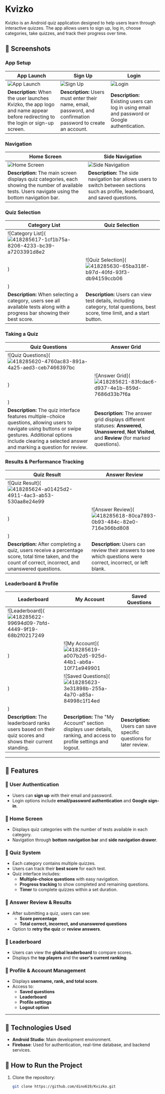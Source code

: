 # Kvizko

Kvizko is an Android quiz application designed to help users learn through interactive quizzes. The app allows users to sign up, log in, choose categories, take quizzes, and track their progress over time.

## 📱 Screenshots

### **App Setup**
| App Launch | Sign Up | Login |
|------------|--------|-------|
| ![App Launch](https://github.com/user-attachments/assets/154fbf03-d139-4c35-a926-609d61ebe0be) | ![Sign Up](https://github.com/user-attachments/assets/29931f0e-baf1-4422-9fb1-264af171f32c) | ![Login](https://github.com/user-attachments/assets/186d0797-4a8e-4b81-83ab-011c9062d96a) |
| **Description:** When the user launches Kvizko, the app logo and name appear before redirecting to the login or sign-up screen. | **Description:** Users must enter their name, email, password, and confirmation password to create an account. | **Description:** Existing users can log in using email and password or Google authentication. |

### **Navigation**
| Home Screen | Side Navigation |
|------------|--------------|
| ![Home Screen](https://github.com/user-attachments/assets/54fe373a-9aa5-4dae-bafd-a393adfdf9c3) | ![Side Navigation](https://github.com/user-attachments/assets/024c4db8-2a6e-4f47-9c36-f0393dc24348) |
| **Description:** The main screen displays quiz categories, each showing the number of available tests. Users navigate using the bottom navigation bar. | **Description:** The side navigation bar allows users to switch between sections such as profile, leaderboard, and saved questions. |

### **Quiz Selection**
| Category List | Quiz Selection |
|--------------|--------------|
| ![Category List](![418285617-1cf1b75a-8206-4233-bc39-a7203391d8e2](https://github.com/user-attachments/assets/53bcd343-a333-4055-b5bf-490c5d4d2388)
) | ![Quiz Selection](![418285630-65ba318f-b97d-40fd-93f3-db94159ccb06](https://github.com/user-attachments/assets/91f95269-7aff-422e-a799-d3b86d5ed3f4)
) |
| **Description:** When selecting a category, users see all available tests along with a progress bar showing their best score. | **Description:** Users can view test details, including category, total questions, best score, time limit, and a start button. |

### **Taking a Quiz**
| Quiz Questions | Answer Grid |
|---------------|-------------|
| ![Quiz Questions](![418285620-4760ac83-891a-4a25-aed3-ceb7466397bc](https://github.com/user-attachments/assets/3c519886-e3f0-4e94-aac3-7dec5bb5f69a)
) | ![Answer Grid](![418285621-83fcdac6-d937-4e1b-859d-7686d33b7f6a](https://github.com/user-attachments/assets/30ba6a67-ab80-4c87-8546-297b62702b75)
) |
| **Description:** The quiz interface features multiple-choice questions, allowing users to navigate using buttons or swipe gestures. Additional options include clearing a selected answer and marking a question for review. | **Description:** The answer grid displays different statuses: **Answered**, **Unanswered**, **Not Visited**, and **Review** (for marked questions). |

### **Results & Performance Tracking**
| Quiz Result | Answer Review |
|------------|--------------|
| ![Quiz Result](![418285624-a01425d2-4911-4ac3-ab53-530aa8e24e99](https://github.com/user-attachments/assets/866592a5-6faa-4015-baf0-18772c3f34c3)
) | ![Answer Review](![418285618-80ca7893-0b93-484c-82e0-716e366bd808](https://github.com/user-attachments/assets/0c893d37-fc08-4a06-9e30-014f495fbfb0)
) |
| **Description:** After completing a quiz, users receive a percentage score, total time taken, and the count of correct, incorrect, and unanswered questions. | **Description:** Users can review their answers to see which questions were correct, incorrect, or left blank. |

### **Leaderboard & Profile**
| Leaderboard | My Account | Saved Questions |
|------------|-----------|----------------|
| ![Leaderboard](![418285622-99694d09-7bfd-4449-9f19-68b2f0217249](https://github.com/user-attachments/assets/34cd57fc-faa8-42d2-bd0d-c232f1d84ecd)
) | ![My Account](![418285619-a007b2d5-925d-44b1-ab6a-10f71e949901](https://github.com/user-attachments/assets/27a821fe-1e79-4790-be5d-82580961013c)
) | ![Saved Questions](![418285623-3e31898b-255a-4a70-a85a-84998c1f14ed](https://github.com/user-attachments/assets/a33669b5-72e8-470a-b831-ee2560c5488e)
) |
| **Description:** The leaderboard ranks users based on their quiz scores and shows their current standing. | **Description:** The "My Account" section displays user details, ranking, and access to profile settings and logout. | **Description:** Users can save specific questions for later review. |

---

## 🚀 Features

### 🔹 User Authentication
- Users can **sign up** with their email and password.
- Login options include **email/password authentication** and **Google sign-in**.

### 🔹 Home Screen
- Displays quiz categories with the number of tests available in each category.
- Navigation through **bottom navigation bar** and **side navigation drawer**.

### 🔹 Quiz System
- Each category contains multiple quizzes.
- Users can track their **best score** for each test.
- Quiz interface includes:
  - **Multiple-choice questions** with easy navigation.
  - **Progress tracking** to show completed and remaining questions.
  - **Timer** to complete quizzes within a set duration.

### 🔹 Answer Review & Results
- After submitting a quiz, users can see:
  - **Score percentage**
  - **Total correct, incorrect, and unanswered questions**
- Option to **retry the quiz** or **review answers**.

### 🔹 Leaderboard
- Users can view the **global leaderboard** to compare scores.
- Displays the **top players** and the **user's current ranking**.

### 🔹 Profile & Account Management
- Displays **username, rank, and total score**.
- Access to:
  - **Saved questions**
  - **Leaderboard**
  - **Profile settings**
  - **Logout option**

---

## 🔧 Technologies Used
- **Android Studio**: Main development environment.
- **Firebase**: Used for authentication, real-time database, and backend services.

## 🚀 How to Run the Project
1. Clone the repository:
   ```sh
   git clone https://github.com/dino619/Kvizko.git
